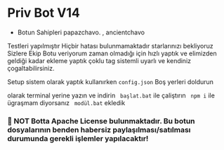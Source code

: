 # Priv Bot V14

- Botun Sahipleri papazchavo. , ancientchavo

Testleri yapılmıştır Hiçbir hatası bulunmamaktadır starlarınızı bekliyoruz Sizlere Ekip Botu veriyorum zaman olmadığı için hızlı yaptık ve elimizden geldiği kadar ekleme yaptık çoklu tag sistemli uyarlı ve kendiniz çogaltabilirsiniz.

Setup sistem olarak yaptık kullanırken ```config.json``` Boş yerleri doldurun

olarak terminal yerine yazın ve indirin ``` başlat.bat```  ile çaliştırın ``` npm i```  ile ügraşmam diyorsanız ``` modül.bat```  ekledik

### 📢 NOT Botta Apache License bulunmaktadır. Bu botun dosyalarının benden habersiz paylaşılması/satılması durumunda gerekli işlemler yapılacaktır!

